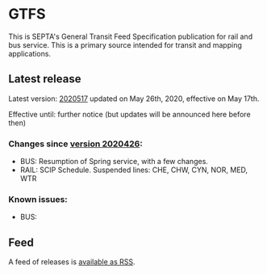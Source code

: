 # GTFS

This is SEPTA's General Transit Feed Specification publication for rail and bus service. This is a primary source intended for transit and mapping applications.

## Latest release
 
Latest version: [2020517](https://github.com/septadev/GTFS/releases/tag/v202005172) updated on May 26th, 2020, effective on May 17th.

Effective until: further notice (but updates will be announced here before then)

### Changes since [version 2020426](https://github.com/septadev/GTFS/releases/tag/v202004260): 
 
*  BUS:  Resumption of Spring service, with a few changes.
*  RAIL: SCIP Schedule.  Suspended lines: CHE, CHW, CYN, NOR, MED, WTR

### Known issues:

* BUS: 

## Feed

A feed of releases is [available as RSS](https://github.com/septadev/GTFS/releases.atom).

